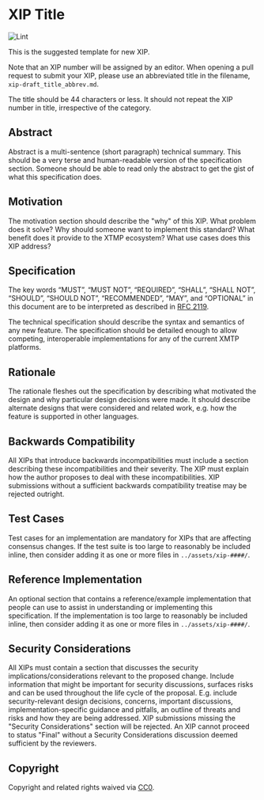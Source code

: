 # XIP Title

![Lint](https://github.com/xmtp/XIPs/actions/workflows/lint.yml/badge.svg)

This is the suggested template for new XIP.

Note that an XIP number will be assigned by an editor. When opening a pull request to submit your XIP, please use an abbreviated title in the filename, `xip-draft_title_abbrev.md`.

The title should be 44 characters or less. It should not repeat the XIP number in title, irrespective of the category.

## Abstract

Abstract is a multi-sentence (short paragraph) technical summary. This should be a very terse and human-readable version of the specification section. Someone should be able to read only the abstract to get the gist of what this specification does.

## Motivation

The motivation section should describe the "why" of this XIP. What problem does it solve? Why should someone want to implement this standard? What benefit does it provide to the XTMP ecosystem? What use cases does this XIP address?

## Specification

The key words “MUST”, “MUST NOT”, “REQUIRED”, “SHALL”, “SHALL NOT”, “SHOULD”, “SHOULD NOT”, “RECOMMENDED”, “MAY”, and “OPTIONAL” in this document are to be interpreted as described in [RFC 2119](https://www.ietf.org/rfc/rfc2119.txt).

The technical specification should describe the syntax and semantics of any new feature. The specification should be detailed enough to allow competing, interoperable implementations for any of the current XMTP platforms.

## Rationale

The rationale fleshes out the specification by describing what motivated the design and why particular design decisions were made. It should describe alternate designs that were considered and related work, e.g. how the feature is supported in other languages.

## Backwards Compatibility

All XIPs that introduce backwards incompatibilities must include a section describing these incompatibilities and their severity. The XIP must explain how the author proposes to deal with these incompatibilities. XIP submissions without a sufficient backwards compatibility treatise may be rejected outright.

## Test Cases

Test cases for an implementation are mandatory for XIPs that are affecting consensus changes.  If the test suite is too large to reasonably be included inline, then consider adding it as one or more files in `../assets/xip-####/`.

## Reference Implementation

An optional section that contains a reference/example implementation that people can use to assist in understanding or implementing this specification.  If the implementation is too large to reasonably be included inline, then consider adding it as one or more files in `../assets/xip-####/`.

## Security Considerations

All XIPs must contain a section that discusses the security implications/considerations relevant to the proposed change. Include information that might be important for security discussions, surfaces risks and can be used throughout the life cycle of the proposal. E.g. include security-relevant design decisions, concerns, important discussions, implementation-specific guidance and pitfalls, an outline of threats and risks and how they are being addressed. XIP submissions missing the "Security Considerations" section will be rejected. An XIP cannot proceed to status "Final" without a Security Considerations discussion deemed sufficient by the reviewers.

## Copyright

Copyright and related rights waived via [CC0](https://creativecommons.org/publicdomain/zero/1.0/).

